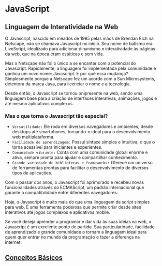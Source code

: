 # JavaScript

## Linguagem de Interatividade na Web

<p>O Javascript, nascido em meados de 1995 pelas mãos de Brendan Eich na Netscape, não se chamava Javascript no início. Seu nome de batismo era LiveScript, idealizado para adicionar dinamismo e interatividade às páginas da web, que na época eram estáticas e sem vida.</p>

<p>Mas o Netscape não foi o único a se encantar com o potencial do Javascript. Rapidamente, a linguagem foi implementada pela comunidade e ganhou um novo nome: Javascript. E por quê essa mudança? Simplesmente porque a Netscape fez um acordo com a Sun Microsystems, detentora da marca Java, para licenciar o nome e a tecnologia.</p>

<p>Desde então, o Javascript se tornou onipresente na web, sendo uma linguagem base para a criação de interfaces interativas, animações, jogos e até mesmo aplicativos complexos.</p>

### Mas o que torna o Javascript tão especial?

- `Versatilidade:` Ele roda em diversos navegadores e ambientes, desde desktops até smartphones, tornando-o ideal para o desenvolvimento web multiplataforma.
- `Facilidade de aprendizagem:` Possui sintaxe simples e intuitiva, o que o torna acessível para iniciantes e experientes.
- `Comunidade vibrante:` Conta com uma comunidade global enorme e ativa, sempre pronta para ajudar e compartilhar conhecimento.
- `Grande variedade de bibliotecas e frameworks:` Oferece um universo de ferramentas prontas para facilitar o desenvolvimento de diversos tipos de aplicações.

<p>Com o passar dos anos, o Javascript foi aprimorado e recebeu novas funcionalidades através do ECMAScript, um padrão internacional que garante a compatibilidade entre diferentes navegadores.</p>

<p>Hoje, o Javascript é muito mais do que uma linguagem de script simples para web. É uma ferramenta poderosa que permite criar desde sites interativos até jogos complexos e aplicativos mobile.</p>

<p>Se você deseja aprender a programar e dar vida às suas ideias na web, o Javascript é um excelente ponto de partida. Sua particularidade, facilidade de aprendizado e grande comunidade o tornam a linguagem ideal para quem quer entrar no mundo da programação e fazer a diferença na internet.</p>

## [Conceitos Básicos](Conceitos-base/conceitos-basicos.md)
